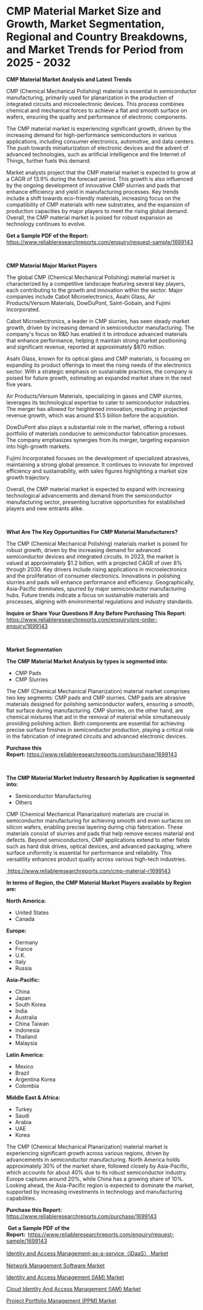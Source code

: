 <p><h1>CMP Material Market Size and Growth, Market Segmentation, Regional and Country Breakdowns, and Market Trends for Period from 2025 -  2032</h1></p><p><strong>CMP Material Market Analysis and Latest Trends</strong></p>
<p><p>CMP (Chemical Mechanical Polishing) material is essential in semiconductor manufacturing, primarily used for planarization in the production of integrated circuits and microelectronic devices. This process combines chemical and mechanical forces to achieve a flat and smooth surface on wafers, ensuring the quality and performance of electronic components. </p><p>The CMP material market is experiencing significant growth, driven by the increasing demand for high-performance semiconductors in various applications, including consumer electronics, automotive, and data centers. The push towards miniaturization of electronic devices and the advent of advanced technologies, such as artificial intelligence and the Internet of Things, further fuels this demand. </p><p>Market analysts project that the CMP material market is expected to grow at a CAGR of 13.9% during the forecast period. This growth is also influenced by the ongoing development of innovative CMP slurries and pads that enhance efficiency and yield in manufacturing processes. Key trends include a shift towards eco-friendly materials, increasing focus on the compatibility of CMP materials with new substrates, and the expansion of production capacities by major players to meet the rising global demand. Overall, the CMP material market is poised for robust expansion as technology continues to evolve.</p></p>
<p><strong>Get a Sample PDF of the Report:&nbsp;</strong> <a href="https://www.reliableresearchreports.com/enquiry/request-sample/1699143?utm_campaign=10&utm_medium=2&utm_source=Github&utm_content=ia&utm_term=27032025&utm_id=cmp-material">https://www.reliableresearchreports.com/enquiry/request-sample/1699143</a></p>
<p>&nbsp;</p>
<p><strong>CMP Material Major Market Players</strong></p>
<p><p>The global CMP (Chemical Mechanical Polishing) material market is characterized by a competitive landscape featuring several key players, each contributing to the growth and innovation within the sector. Major companies include Cabot Microelectronics, Asahi Glass, Air Products/Versum Materials, DowDuPont, Saint-Gobain, and Fujimi Incorporated.</p><p>Cabot Microelectronics, a leader in CMP slurries, has seen steady market growth, driven by increasing demand in semiconductor manufacturing. The company's focus on R&D has enabled it to introduce advanced materials that enhance performance, helping it maintain strong market positioning and significant revenue, reported at approximately $870 million.</p><p>Asahi Glass, known for its optical glass and CMP materials, is focusing on expanding its product offerings to meet the rising needs of the electronics sector. With a strategic emphasis on sustainable practices, the company is poised for future growth, estimating an expanded market share in the next five years.</p><p>Air Products/Versum Materials, specializing in gases and CMP slurries, leverages its technological expertise to cater to semiconductor industries. The merger has allowed for heightened innovation, resulting in projected revenue growth, which was around $1.5 billion before the acquisition.</p><p>DowDuPont also plays a substantial role in the market, offering a robust portfolio of materials conducive to semiconductor fabrication processes. The company emphasizes synergies from its merger, targeting expansion into high-growth markets.</p><p>Fujimi Incorporated focuses on the development of specialized abrasives, maintaining a strong global presence. It continues to innovate for improved efficiency and sustainability, with sales figures highlighting a market size growth trajectory.</p><p>Overall, the CMP material market is expected to expand with increasing technological advancements and demand from the semiconductor manufacturing sector, presenting lucrative opportunities for established players and new entrants alike.</p></p>
<p>&nbsp;</p>
<p><strong>What Are The Key Opportunities For CMP Material Manufacturers?</strong></p>
<p><p>The CMP (Chemical Mechanical Polishing) materials market is poised for robust growth, driven by the increasing demand for advanced semiconductor devices and integrated circuits. In 2023, the market is valued at approximately $1.2 billion, with a projected CAGR of over 8% through 2030. Key drivers include rising applications in microelectronics and the proliferation of consumer electronics. Innovations in polishing slurries and pads will enhance performance and efficiency. Geographically, Asia-Pacific dominates, spurred by major semiconductor manufacturing hubs. Future trends indicate a focus on sustainable materials and processes, aligning with environmental regulations and industry standards.</p></p>
<p><strong>Inquire or Share Your Questions If Any Before Purchasing This Report:</strong> <a href="https://www.reliableresearchreports.com/enquiry/pre-order-enquiry/1699143?utm_campaign=10&utm_medium=2&utm_source=Github&utm_content=ia&utm_term=27032025&utm_id=cmp-material">https://www.reliableresearchreports.com/enquiry/pre-order-enquiry/1699143</a></p>
<p>&nbsp;</p>
<p><strong>Market Segmentation</strong></p>
<p><strong>The CMP Material Market Analysis by types is segmented into:</strong></p>
<p><ul><li>CMP Pads</li><li>CMP Slurries</li></ul></p>
<p><p>The CMP (Chemical Mechanical Planarization) material market comprises two key segments: CMP pads and CMP slurries. CMP pads are abrasive materials designed for polishing semiconductor wafers, ensuring a smooth, flat surface during manufacturing. CMP slurries, on the other hand, are chemical mixtures that aid in the removal of material while simultaneously providing polishing action. Both components are essential for achieving precise surface finishes in semiconductor production, playing a critical role in the fabrication of integrated circuits and advanced electronic devices.</p></p>
<p><strong>Purchase this Report:&nbsp;</strong><a href="https://www.reliableresearchreports.com/purchase/1699143?utm_campaign=10&utm_medium=2&utm_source=Github&utm_content=ia&utm_term=27032025&utm_id=cmp-material">https://www.reliableresearchreports.com/purchase/1699143</a></p>
<p>&nbsp;</p>
<p><strong>The CMP Material Market Industry Research by Application is segmented into:</strong></p>
<p><ul><li>Semiconductor Manufacturing</li><li>Others</li></ul></p>
<p><p>CMP (Chemical Mechanical Planarization) materials are crucial in semiconductor manufacturing for achieving smooth and even surfaces on silicon wafers, enabling precise layering during chip fabrication. These materials consist of slurries and pads that help remove excess material and defects. Beyond semiconductors, CMP applications extend to other fields such as hard disk drives, optical devices, and advanced packaging, where surface uniformity is essential for performance and reliability. This versatility enhances product quality across various high-tech industries.</p></p>
<p><a href="https://www.reliableresearchreports.com/cmp-material-r1699143?utm_campaign=10&utm_medium=2&utm_source=Github&utm_content=ia&utm_term=27032025&utm_id=cmp-material">&nbsp;https://www.reliableresearchreports.com/cmp-material-r1699143</a></p>
<p><strong>In terms of Region, the CMP Material Market Players available by Region are:</strong></p>
<p>
    <p> <strong> North America: </strong>
        <ul>
            <li>United States</li>
            <li>Canada</li>
        </ul>
        </p> 
    <p> <strong> Europe: </strong>
        <ul>
            <li>Germany</li>
            <li>France</li>
            <li>U.K.</li>
            <li>Italy</li>
            <li>Russia</li>
        </ul>
        </p> 
    <p> <strong> Asia-Pacific: </strong>
        <ul>
            <li>China</li>
            <li>Japan</li>
            <li>South Korea</li>
            <li>India</li>
            <li>Australia</li>
            <li>China Taiwan</li>
            <li>Indonesia</li>
            <li>Thailand</li>
            <li>Malaysia</li>
        </ul>
        </p> 
    <p> <strong> Latin America: </strong>
        <ul>
            <li>Mexico</li>
            <li>Brazil</li>
            <li>Argentina Korea</li>
            <li>Colombia</li>
        </ul>
        </p> 
    <p> <strong> Middle East & Africa: </strong>
        <ul>
            <li>Turkey</li>
            <li>Saudi</li>
            <li>Arabia</li>
            <li>UAE</li>
            <li>Korea</li>
        </ul>
    </p>
    </p>
<p><p>The CMP (Chemical Mechanical Planarization) material market is experiencing significant growth across various regions, driven by advancements in semiconductor manufacturing. North America holds approximately 30% of the market share, followed closely by Asia-Pacific, which accounts for about 40% due to its robust semiconductor industry. Europe captures around 20%, while China has a growing share of 10%. Looking ahead, the Asia-Pacific region is expected to dominate the market, supported by increasing investments in technology and manufacturing capabilities.</p></p>
<p><strong>Purchase this Report: </strong><a href="https://www.reliableresearchreports.com/purchase/1699143?utm_campaign=10&utm_medium=2&utm_source=Github&utm_content=ia&utm_term=27032025&utm_id=cmp-material">https://www.reliableresearchreports.com/purchase/1699143</a></p>
<p>&nbsp;<strong>Get a Sample PDF of the Report:&nbsp;&nbsp;</strong><a href="https://www.reliableresearchreports.com/enquiry/request-sample/1699143?utm_campaign=10&utm_medium=2&utm_source=Github&utm_content=ia&utm_term=27032025&utm_id=cmp-material">https://www.reliableresearchreports.com/enquiry/request-sample/1699143</a></p>
<p><strong></strong></p>
<p><p><a href="https://github.com/dailyspunj47/Market-Research-Report-List-1/blob/main/identity-and-access-management-as-a-serviceidaas-market.md?utm_campaign=10&utm_medium=2&utm_source=Github&utm_content=ia&utm_term=27032025&utm_id=cmp-material">Identity and Access Management-as-a-service（IDaaS） Market</a></p><p><a href="https://github.com/tselahiara/Market-Research-Report-List-1/blob/main/network-management-software-market.md?utm_campaign=10&utm_medium=2&utm_source=Github&utm_content=ia&utm_term=27032025&utm_id=cmp-material">Network Management Software Market</a></p><p><a href="https://github.com/momossidram/Market-Research-Report-List-1/blob/main/identity-and-access-management-iam-market.md?utm_campaign=10&utm_medium=2&utm_source=Github&utm_content=ia&utm_term=27032025&utm_id=cmp-material">Identity and Access Management (IAM) Market</a></p><p><a href="https://github.com/ajayanhaizan/Market-Research-Report-List-1/blob/main/cloud-identity-and-access-management-iam-market.md?utm_campaign=10&utm_medium=2&utm_source=Github&utm_content=ia&utm_term=27032025&utm_id=cmp-material">Cloud Identity And Access Management (IAM) Market</a></p><p><a href="https://github.com/berbelsagwan/Market-Research-Report-List-1/blob/main/project-portfolio-management-ppm-market.md?utm_campaign=10&utm_medium=2&utm_source=Github&utm_content=ia&utm_term=27032025&utm_id=cmp-material">Project Portfolio Management (PPM) Market</a></p></p>
